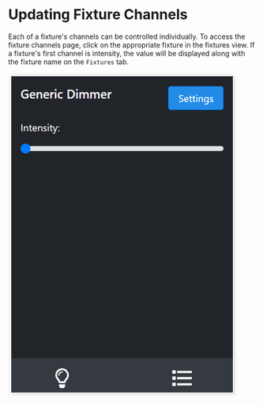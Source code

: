 # Updating Fixture Channels

Each of a fixture's channels can be controlled individually. To access the fixture channels page, click on the appropriate fixture in the fixtures view. If a fixture's first channel is intensity, the value will be displayed along with the fixture name on the `Fixtures` tab.

![Fixture channels UI page](../../images/fixture_channels.png)
